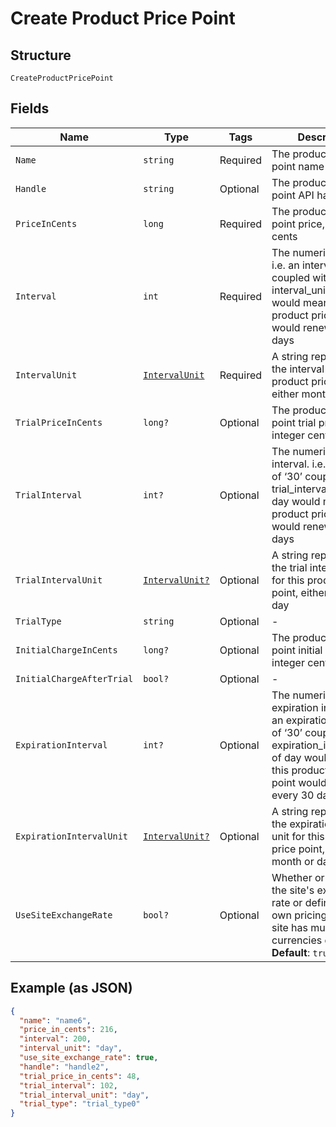 
# Create Product Price Point

## Structure

`CreateProductPricePoint`

## Fields

| Name | Type | Tags | Description |
|  --- | --- | --- | --- |
| `Name` | `string` | Required | The product price point name |
| `Handle` | `string` | Optional | The product price point API handle |
| `PriceInCents` | `long` | Required | The product price point price, in integer cents |
| `Interval` | `int` | Required | The numerical interval. i.e. an interval of ‘30’ coupled with an interval_unit of day would mean this product price point would renew every 30 days |
| `IntervalUnit` | [`IntervalUnit`](../../doc/models/interval-unit.md) | Required | A string representing the interval unit for this product price point, either month or day |
| `TrialPriceInCents` | `long?` | Optional | The product price point trial price, in integer cents |
| `TrialInterval` | `int?` | Optional | The numerical trial interval. i.e. an interval of ‘30’ coupled with an trial_interval_unit of day would mean this product price point would renew every 30 days |
| `TrialIntervalUnit` | [`IntervalUnit?`](../../doc/models/interval-unit.md) | Optional | A string representing the trial interval unit for this product price point, either month or day |
| `TrialType` | `string` | Optional | - |
| `InitialChargeInCents` | `long?` | Optional | The product price point initial charge, in integer cents |
| `InitialChargeAfterTrial` | `bool?` | Optional | - |
| `ExpirationInterval` | `int?` | Optional | The numerical expiration interval. i.e. an expiration_interval of ‘30’ coupled with an expiration_interval_unit of day would mean this product price point would expire every 30 days |
| `ExpirationIntervalUnit` | [`IntervalUnit?`](../../doc/models/interval-unit.md) | Optional | A string representing the expiration interval unit for this product price point, either month or day |
| `UseSiteExchangeRate` | `bool?` | Optional | Whether or not to use the site's exchange rate or define your own pricing when your site has multiple currencies defined.<br>**Default**: `true` |

## Example (as JSON)

```json
{
  "name": "name6",
  "price_in_cents": 216,
  "interval": 200,
  "interval_unit": "day",
  "use_site_exchange_rate": true,
  "handle": "handle2",
  "trial_price_in_cents": 48,
  "trial_interval": 102,
  "trial_interval_unit": "day",
  "trial_type": "trial_type0"
}
```

